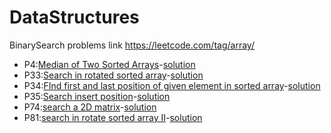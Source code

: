 # DataStructures
BinarySearch problems link https://leetcode.com/tag/array/

* P4:[Median of Two Sorted Arrays](BinarySearch-md/P4.md)-[solution](BinarySearch/P4.py)
* P33:[Search in rotated sorted array](BinarySearch-md/P33.md)-[solution](BinarySearch/P33.py)
* P34:[FInd first and last position of given element in sorted array](BinarySearch-md/P34.md)-[solution](BinarySearch/P34.py)
* P35:[Search insert position](BinarySearch-md/P35.md)-[solution](BinarySearch/P35.py)
* P74:[search a 2D matrix](BinarySearch-md/P74.md)-[solution](BinarySearch/P74.py)
* P81:[search in rotate sorted array II](BinarySearch-md/P81.md)-[solution](BinarySearch/P81.py)